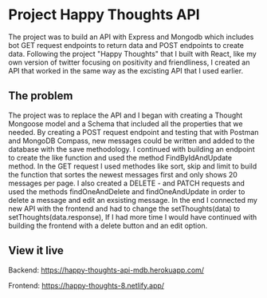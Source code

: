 # Project Happy Thoughts API

The project was to build an API with Express and Mongodb which includes bot GET request endpoints to return data and POST endpoints to create data. 
Following the project "Happy Thoughts" that I built with React, like my own version of twitter focusing on positivity and friendliness, I created an API that worked in the same way as the excisting API that I used earlier. 

## The problem

The project was to replace the API and I began with creating a Thought Mongoose model and a Schema that included all the properties that we needed. By creating a POST request endpoint and testing that with Postman and MongoDB Compass, new messages could be written and added to the database with the save methodology. I continued with building an endpoint to create the like function and used the method FindByIdAndUpdate method. In the GET request I used methodes like sort, skip and limit to build the function that sortes the newest messages first and only shows 20 messages per page. I also created a DELETE - and PATCH requests and used the methods findOneAndDelete and findOneAndUpdate in order to delete a message and edit an exsisting message. In the end I connected my new API with the frontend and had to change the setThoughts(data) to setThoughts(data.response), 
If I had more time I would have continued with building the frontend with a delete button and an edit option. 


## View it live

Backend:
https://happy-thoughts-api-mdb.herokuapp.com/

Frontend: 
https://happy-thoughts-8.netlify.app/
